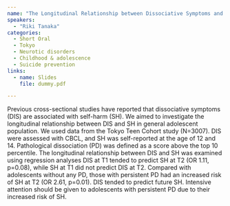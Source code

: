 ```yaml
---
name: "The Longitudinal Relationship between Dissociative Symptoms and Self-harm in Adolescents: A Population-based Cohort Study"
speakers:
  - "Riki Tanaka"
categories:
  - Short Oral
  - Tokyo
  - Neurotic disorders
  - Childhood & adolescence
  - Suicide prevention
links:
  - name: Slides
    file: dummy.pdf

---
```


Previous cross-sectional studies have reported that dissociative symptoms (DIS) are associated with self-harm (SH). We aimed to investigate the longitudinal relationship between DIS and SH in general adolescent population. 
We used data from the Tokyo Teen Cohort study (N=3007). DIS were assessed with CBCL, and SH was self-reported at the age of 12 and 14. Pathological dissociation (PD) was defined as a score above the top 10 percentile. The longitudinal relationship between DIS and SH was examined using regression analyses 
DIS at T1 tended to predict SH at T2 (OR 1.11, p=0.08), while SH at T1 did not predict DIS at T2. Compared with adolescents without any PD, those with persistent PD had an increased risk of SH at T2 (OR 2.61, p=0.01). 
DIS tended to predict future SH. Intensive attention should be given to adolescents with persistent PD due to their increased risk of SH.

